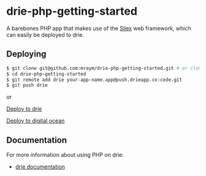 # drie-php-getting-started

A barebones PHP app that makes use of the [Silex](http://silex.sensiolabs.org/) web framework, which can easily be deployed to drie.

## Deploying


```sh
$ git clone git@github.com:mraym/drie-php-getting-started.git # or clone your own fork
$ cd drie-php-getting-started
$ git remote add drie your-app-name.app@push.drieapp.co:code.git
$ git push drie
```

or

[Deploy to drie](http://master.kwrorj.app.push.drieapp.co/deploy)

[Deploy to digital ocean](http://45.55.195.108:9999/deploy)

## Documentation

For more information about using PHP on drie:

- [drie documentation](https://docs.drie.co/docs)
